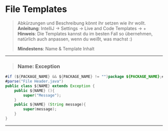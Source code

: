 # File Templates
> Abkürzungen und Beschreibung könnt ihr setzen wie ihr wollt.
> **Anleitung**: IntelliJ → Settings → Live and Code Templates → + <br>
> **Hinweis**: Die Templates kannst du im besten Fall so übernehmen, natürlich auch anpassen, wenn du weißt, was machst :)
>
> **Mindestens**: Name & Template Inhalt
 


---

> ### Name: Exception <br>
``` java
#if (${PACKAGE_NAME} && ${PACKAGE_NAME} != "")package ${PACKAGE_NAME};#end
#parse("File Header.java")
public class ${NAME} extends Exception {
    public ${NAME} (){
        super("Message");
    }
    public ${NAME} (String message){
        super(message);
    }
}
```
---